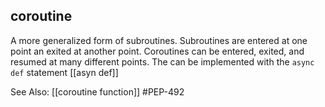 ## **coroutine**
A more generalized form of subroutines. Subroutines are entered at one point an exited at another point.
Coroutines can be entered, exited, and resumed at many different points.
The can be implemented with the `async def` statement [[asyn def]]


See Also: [[coroutine function]]
#PEP-492